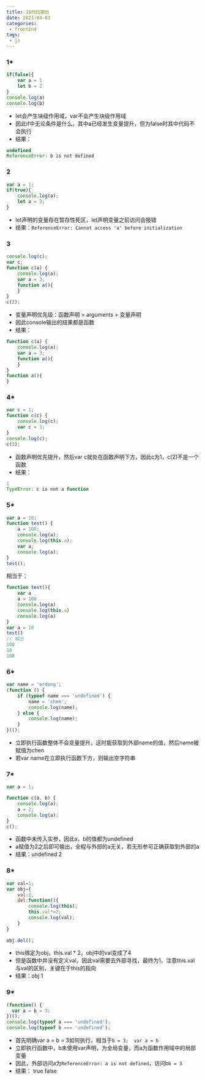 ```yaml
---  
title: JS代码输出  
date: 2021-04-03 
categories:  
 - frontEnd  
tags:  
 - js  
---  
```

### 1*
```js
if(false){
    var a = 1
    let b = 2
}
console.log(a)
console.log(b)
```
* let会产生块级作用域，var不会产生块级作用域
* 因此if中无论条件是什么，其中a已经发生变量提升，但为false时其中代码不会执行
* 结果：
```js
undefined
ReferenceError: b is not defined
```
### 2
```js
var a = 1;
if(true){
    console.log(a);
    let a = 2;
}
```
* let声明的变量存在暂存性死区，let声明变量之前访问会报错
* 结果：`ReferenceError: Cannot access 'a' before initialization`

### 3
```js
console.log(c);
var c;
function c(a) {
    console.log(a);
    var a = 3;
    function a(){
    }
}
c(2);
```
* 变量声明优先级：函数声明 > arguments > 变量声明
* 因此console输出的结果都是函数
* 结果：
```js
function c(a) {
    console.log(a);
    var a = 3;
    function a(){
    }
}
function a(){
}
```

### 4*
```js
var c = 1;
function c(c) {
    console.log(c);
    var c = 3;
}
console.log(c);
c(2);
```
* 函数声明优先提升，然后var c就处在函数声明下方，因此c为1，c(2)不是一个函数
* 结果：
```js
1
TypeError: c is not a function
```

### 5*
```js
var a = 10;  
function test() {  
    a = 100;  
    console.log(a);  
    console.log(this.a);  
    var a;  
    console.log(a); 
}
test();  
```
相当于：
```js
function test(){
    var a
    a = 100
    console.log(a)
    console.log(this.a)
    console.log(a)
}
var a = 10
test()
// 输出
100
10
100
```

### 6*
```js
var name = 'erdong';
(function () {
    if (typeof name === 'undefined') {
        name = 'chen';
        console.log(name);
    } else {
        console.log(name);
    }
})();
```
* 立即执行函数整体不会变量提升，这时能获取到外部name的值，然后name被赋值为chen
* 若var name在立即执行函数下方，则输出空字符串

### 7*
```js
var a = 1;

function c(a, b) {
    console.log(a);
    a = 2;
    console.log(a);
}
c();
```
* 函数中未传入实参，因此a，b的值都为undefined
* a赋值为2之后即可输出，全程与外部的a无关，若无形参可正确获取到外部的a
* 结果：undefined 2

### 8*
```js
var val=1;
var obj={
    val:2,
    del:function(){
        console.log(this);                    
        this.val*=2;
        console.log(val);
    }
}
  
obj.del();
```
* this绑定为obj，this.val * 2，obj中的val变成了4
* 但是函数中并没有定义val，因此val需要去外部寻找，最终为1，注意this.val与val的区别，关键在于this的指向
* 结果：obj  1

### 9*
```js
(function() {
  var a = b = 3;
})();
console.log(typeof a === 'undefined');
console.log(typeof b === 'undefined');
```
* 首先明确var a = b = 3如何执行，相当于`b = 3;  var a = b`
* 立即执行函数中，b未使用var声明，为全局变量，而a为函数作用域中的局部变量
* 因此，外部访问a为`ReferenceError: a is not defined`，访问b`b = 3`
* 结果： true  false


